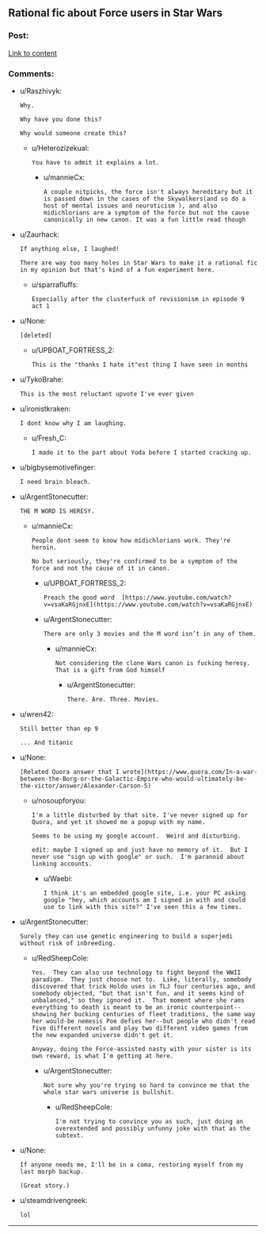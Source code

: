 ## Rational fic about Force users in Star Wars

### Post:

[Link to content](https://www.fanfiction.net/s/12343040/1/The-Force-Revealed)

### Comments:

- u/Raszhivyk:
  ```
  Why.

  Why have you done this?

  Why would someone create this?
  ```

  - u/Heterozizekual:
    ```
    You have to admit it explains a lot.
    ```

    - u/mannieCx:
      ```
      A couple nitpicks, the force isn't always hereditary but it is passed down in the cases of the Skywalkers(and so do a host of mental issues and neuroticism ), and also midichlorians are a symptom of the force but not the cause canonically in new canon. It was a fun little read though
      ```

- u/Zaurhack:
  ```
  If anything else, I laughed! 

  There are way too many holes in Star Wars to make it a rational fic in my opinion but that's kind of a fun experiment here.
  ```

  - u/sparrafluffs:
    ```
    Especially after the clusterfuck of revisionism in episode 9 act 1
    ```

- u/None:
  ```
  [deleted]
  ```

  - u/UPBOAT_FORTRESS_2:
    ```
    This is the "thanks I hate it"est thing I have seen in months
    ```

- u/TykoBrahe:
  ```
  This is the most reluctant upvote I've ever given
  ```

- u/ironistkraken:
  ```
  I dont know why I am laughing.
  ```

  - u/Fresh_C:
    ```
    I made it to the part about Yoda before I started cracking up.
    ```

- u/bigbysemotivefinger:
  ```
  I need brain bleach.
  ```

- u/ArgentStonecutter:
  ```
  THE M WORD IS HERESY.
  ```

  - u/mannieCx:
    ```
    People dont seem to know how midichlorians work. They're heroin.

    No but seriously, they're confirmed to be a symptom of the force and not the cause of it in canon.
    ```

    - u/UPBOAT_FORTRESS_2:
      ```
      Preach the good word  [https://www.youtube.com/watch?v=vsaKaRGjnxE](https://www.youtube.com/watch?v=vsaKaRGjnxE)
      ```

    - u/ArgentStonecutter:
      ```
      There are only 3 movies and the M word isn’t in any of them.
      ```

      - u/mannieCx:
        ```
        Not considering the clone Wars canon is fucking heresy. That is a gift from God himself
        ```

        - u/ArgentStonecutter:
          ```
          There. Are. Three. Movies.
          ```

- u/wren42:
  ```
  Still better than ep 9

  ... And titanic
  ```

- u/None:
  ```
  [Related Quora answer that I wrote](https://www.quora.com/In-a-war-between-the-Borg-or-the-Galactic-Empire-who-would-ultimately-be-the-victor/answer/Alexander-Carson-5)
  ```

  - u/nosoupforyou:
    ```
    I'm a little disturbed by that site. I've never signed up for Quora, and yet it showed me a popup with my name.

    Seems to be using my google account.  Weird and disturbing.

    edit: maybe I signed up and just have no memory of it.  But I never use "sign up with google" or such.  I'm paranoid about linking accounts.
    ```

    - u/Waebi:
      ```
      I think it's an embedded google site, i.e. your PC asking google "hey, which accounts am I signed in with and could use to link with this site?" I've seen this a few times.
      ```

- u/ArgentStonecutter:
  ```
  Surely they can use genetic engineering to build a superjedi without risk of inbreeding.
  ```

  - u/RedSheepCole:
    ```
    Yes.  They can also use technology to fight beyond the WWII paradigm.  They just choose not to.  Like, literally, somebody discovered that trick Holdo uses in TLJ four centuries ago, and somebody objected, "but that isn't fun, and it seems kind of unbalanced," so they ignored it.  That moment where she rams everything to death is meant to be an ironic counterpoint--showing her bucking centuries of fleet traditions, the same way her would-be nemesis Poe defies her--but people who didn't read five different novels and play two different video games from the new expanded universe didn't get it.

    Anyway, doing the Force-assisted nasty with your sister is its own reward, is what I'm getting at here.
    ```

    - u/ArgentStonecutter:
      ```
      Not sure why you're trying so hard to convince me that the whole star wars universe is bullshit.
      ```

      - u/RedSheepCole:
        ```
        I'm not trying to convince you as such, just doing an overextended and possibly unfunny joke with that as the subtext.
        ```

- u/None:
  ```
  If anyone needs me, I'll be in a coma, restoring myself from my last morph backup.

  (Great story.)
  ```

- u/steamdrivengreek:
  ```
  lol
  ```

---

